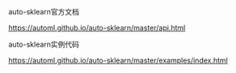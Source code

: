 auto-sklearn官方文档

https://automl.github.io/auto-sklearn/master/api.html


auto-sklearn实例代码

https://automl.github.io/auto-sklearn/master/examples/index.html

